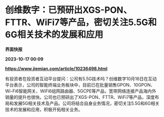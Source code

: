 # 创维数字：已预研出XGS-PON、FTTR、WiFi7等产品，密切关注5.5G和6G相关技术的发展和应用
**界面快报**

**2023-10-17 00:09**

**https://www.jiemian.com/article/10236498.html**

有投资者在投资者互动平台提问：公司有5.5G技术吗？创维数字10月16日在互动平台表示，公司的智能终端业务板块中，目前已在批量销售GPON、10GPON、Wi-Fi6智能网关、WiFi6组网路由器、5GCPE等产品，宽带网络连接产品海内外销量的提升也很快。公司也已预研出了XGS-PON、FTTR、WiFi7等产品，深度布局和发展5G相关技术及产品。公司将结合自身业务情况，密切关注5.5G和6G相关技术的发展和应用，积极开拓相关业务。